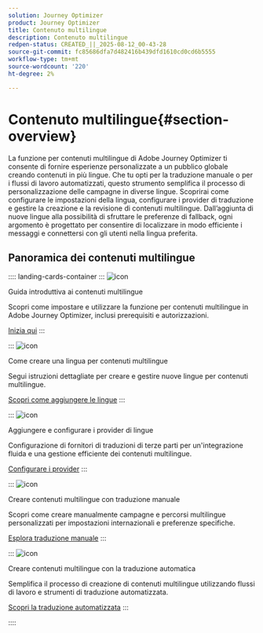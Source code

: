 ```yaml
---
solution: Journey Optimizer
product: Journey Optimizer
title: Contenuto multilingue
description: Contenuto multilingue
redpen-status: CREATED_||_2025-08-12_00-43-28
source-git-commit: fc85686dfa7d482416b439dfd1610cd0cd6b5555
workflow-type: tm+mt
source-wordcount: '220'
ht-degree: 2%

---
```



# Contenuto multilingue{#section-overview}

La funzione per contenuti multilingue di Adobe Journey Optimizer ti consente di fornire esperienze personalizzate a un pubblico globale creando contenuti in più lingue. Che tu opti per la traduzione manuale o per i flussi di lavoro automatizzati, questo strumento semplifica il processo di personalizzazione delle campagne in diverse lingue. Scoprirai come configurare le impostazioni della lingua, configurare i provider di traduzione e gestire la creazione e la revisione di contenuti multilingue. Dall’aggiunta di nuove lingue alla possibilità di sfruttare le preferenze di fallback, ogni argomento è progettato per consentire di localizzare in modo efficiente i messaggi e connettersi con gli utenti nella lingua preferita.

## Panoramica dei contenuti multilingue

:::: landing-cards-container
:::
![icon](https://cdn.experienceleague.adobe.com/icons/circle-play.svg?lang=it)

Guida introduttiva ai contenuti multilingue

Scopri come impostare e utilizzare la funzione per contenuti multilingue in Adobe Journey Optimizer, inclusi prerequisiti e autorizzazioni.

[Inizia qui](../using/content-management/multilingual-gs.md)
:::

:::
![icon](https://cdn.experienceleague.adobe.com/icons/list-check.svg?lang=it)

Come creare una lingua per contenuti multilingue

Segui istruzioni dettagliate per creare e gestire nuove lingue per contenuti multilingue.

[Scopri come aggiungere le lingue](../using/content-management/multilingual-locale.md)
:::

:::
![icon](https://cdn.experienceleague.adobe.com/icons/gear.svg?lang=it)

Aggiungere e configurare i provider di lingue

Configurazione di fornitori di traduzioni di terze parti per un&#39;integrazione fluida e una gestione efficiente dei contenuti multilingue.

[Configurare i provider](../using/content-management/multilingual-provider.md)
:::

:::
![icon](https://cdn.experienceleague.adobe.com/icons/bullseye.svg?lang=it)

Creare contenuti multilingue con traduzione manuale

Scopri come creare manualmente campagne e percorsi multilingue personalizzati per impostazioni internazionali e preferenze specifiche.

[Esplora traduzione manuale](../using/content-management/multilingual-manual.md)
:::

:::
![icon](https://cdn.experienceleague.adobe.com/icons/puzzle-piece.svg?lang=it)

Creare contenuti multilingue con la traduzione automatica

Semplifica il processo di creazione di contenuti multilingue utilizzando flussi di lavoro e strumenti di traduzione automatizzata.

[Scopri la traduzione automatizzata](../using/content-management/multilingual-automated.md)
:::

::::

